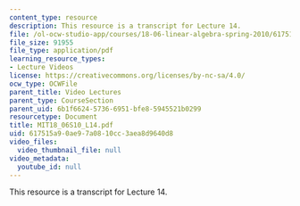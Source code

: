```yaml
---
content_type: resource
description: This resource is a transcript for Lecture 14.
file: /ol-ocw-studio-app/courses/18-06-linear-algebra-spring-2010/617515a90ae97a0810cc3aea8d9640d8_MIT18_06S10_L14.pdf
file_size: 91955
file_type: application/pdf
learning_resource_types:
- Lecture Videos
license: https://creativecommons.org/licenses/by-nc-sa/4.0/
ocw_type: OCWFile
parent_title: Video Lectures
parent_type: CourseSection
parent_uid: 6b1f6624-5736-6951-bfe8-5945521b0299
resourcetype: Document
title: MIT18_06S10_L14.pdf
uid: 617515a9-0ae9-7a08-10cc-3aea8d9640d8
video_files:
  video_thumbnail_file: null
video_metadata:
  youtube_id: null
---
```

This resource is a transcript for Lecture 14.